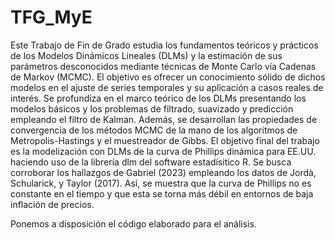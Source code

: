 # TFG_MyE

Este Trabajo de Fin de Grado estudia los fundamentos teóricos y prácticos de los Modelos
Dinámicos Lineales (DLMs) y la estimación de sus parámetros desconocidos mediante técnicas
de Monte Carlo vía Cadenas de Markov (MCMC). El objetivo es ofrecer un conocimiento
sólido de dichos modelos en el ajuste de series temporales y su aplicación a casos reales de
interés. Se profundiza en el marco teórico de los DLMs presentando los modelos básicos y
los problemas de filtrado, suavizado y predicción empleando el filtro de Kalman. Además,
se desarrollan las propiedades de convergencia de los métodos MCMC de la mano de los
algoritmos de Metropolis-Hastings y el muestreador de Gibbs. El objetivo final del trabajo es
la modelización con DLMs de la curva de Phillips dinámica para EE.UU. haciendo uso de la
librería dlm del software estadísitico R. Se busca corroborar los hallazgos de Gabriel (2023)
empleando los datos de Jordà, Schularick, y Taylor (2017). Así, se muestra que la curva de
Phillips no es constante en el tiempo y que esta se torna más débil en entornos de baja inflación
de precios.

Ponemos a disposición el código elaborado para el análisis.
